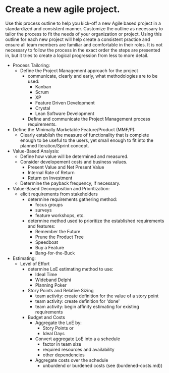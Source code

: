 # Create a new agile project.

Use this process outline to help you kick-off a new Agile based project in a standardized and consistent manner.  Customize the outline as necessary to tailor the process to fit the needs of your organization or project.  Using this outline for each new project will help create a consistent practice and ensure all team members are familiar and comfortable in their roles.  It is not necessary to follow the process in the exact order the steps are presented in, but it tries to create a logical progression from less to more detail.  

* Process Tailoring:
  * Define the Project Management approach for the project
    * communicate, clearly and early, what methodologies are to be used:
	  - Kanban
	  - Scrum
	  - XP
	  - Feature Driven Development
	  - Crystal
	  - Lean Software Development
	* Define and communicate the Project Management process requirements.
* Define the Minimally Marketable Feature/Product (MMF/P):
  * Clearly establish the measure of functionality that is complete enough to be useful to the users, yet small enough to fit into the planned Iteration/Sprint concept.
* Value-Based Analysis:
  * Define how value will be determined and measured.
  * Consider developement costs and business values.
    - Present Value and Net Present Value
	- Internal Rate of Return
	- Return on Investment
  * Determine the payback frequency, if necessary.
* Value-Based Decomposition and Prioritization:
  * elicit requirements from stakeholders
    - determine requirements gathering method:
	  - focus groups
	  - surveys
	  - feature workshops, etc.
	- determine method used to prioritize the established requirements and features:
	  - Remember the Future
	  - Prune the Product Tree
	  - Speedboat
	  - Buy a Feature
	  - Bang-for-the-Buck
* Estimating:
  * Level of Effort
    - determine LoE estimating method to use:
	  - Ideal Time
	  - Wideband Delphi
	  - Planning Poker
	- Story Points and Relative Sizing 
	  - team activity: create definition for the value of a story point
	  - team activity: create definition for 'done'
	  - team activity: begin affinity estimating for existing requirements 
    - Budget and Costs
	  - Aggregate the LoE by:
	    - Story Points or
		- Ideal Days
	  - Convert aggregate LoE into a a schedule
	    - factor in team size
		- required resources and availability
		- other dependencies
	  - Aggregate costs over the schedule
	    - unburdend or burdened costs (see (burdened-costs.md))


